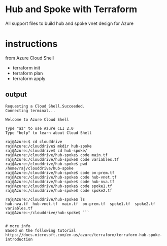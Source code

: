 # Hub and Spoke with Terraform

All support files to build hub and spoke vnet design for Azure

# instructions

from Azure Cloud Shell
- terraform init
- terraform plan
- terraform apply

## output
```Initializing your account for Cloud Shell...\
Requesting a Cloud Shell.Succeeded.
Connecting terminal...

Welcome to Azure Cloud Shell

Type "az" to use Azure CLI 2.0
Type "help" to learn about Cloud Shell

raj@Azure:$ cd clouddrive
raj@Azure:/clouddrive$ mkdir hub-spoke
raj@Azure:/clouddrive$ cd hub-spoke/
raj@Azure:/clouddrive/hub-spoke$ code main.tf
raj@Azure:/clouddrive/hub-spoke$ code variables.tf
raj@Azure:/clouddrive/hub-spoke$ pwd
/home/raj/clouddrive/hub-spoke
raj@Azure:/clouddrive/hub-spoke$ code on-prem.tf
raj@Azure:/clouddrive/hub-spoke$ code hub-vnet.tf
raj@Azure:/clouddrive/hub-spoke$ code hub-nva.tf
raj@Azure:/clouddrive/hub-spoke$ code spoke1.tf
raj@Azure:/clouddrive/hub-spoke$ code spoke2.tf

raj@Azure:/clouddrive/hub-spoke$ ls
hub-nva.tf  hub-vnet.tf  main.tf  on-prem.tf  spoke1.tf  spoke2.tf  variables.tf
raj@Azure:~/clouddrive/hub-spoke$ ```


# more info
Based on the following tutorial
https://docs.microsoft.com/en-us/azure/terraform/terraform-hub-spoke-introduction
